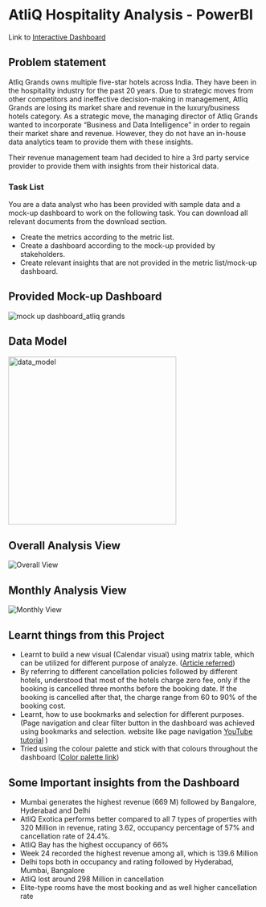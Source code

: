 # AtliQ Hospitality Analysis - PowerBI


Link to [Interactive Dashboard](https://www.novypro.com/project/atliq-hospitality-analysis-6)


## Problem statement

Atliq Grands owns multiple five-star hotels across India. They have been in the hospitality industry for the past 20 years. Due to strategic moves from other competitors and ineffective decision-making in management, Atliq Grands are losing its market share and revenue in the luxury/business hotels category. As a strategic move, the managing director of Atliq Grands wanted to incorporate “Business and Data Intelligence” in order to regain their market share and revenue. However, they do not have an in-house data analytics team to provide them with these insights.

Their revenue management team had decided to hire a 3rd party service provider to provide them with insights from their historical data.

### Task List

You are a data analyst who has been provided with sample data and a mock-up dashboard to work on the following task. You can download all relevant documents from the download section.

- Create the metrics according to the metric list. 
- Create a dashboard according to the mock-up provided by stakeholders. 
- Create relevant insights that are not provided in the metric list/mock-up dashboard.

## Provided Mock-up Dashboard

![mock up dashboard_atliq grands](https://github.com/UjasPR/AtliQ-Hospitality-Analysis/assets/138766573/c8b9e615-a8f6-4645-bce5-fc32fd4e9f2d)


## Data Model
<img width="334" alt="data_model" src="https://github.com/UjasPR/AtliQ-Hospitality-Analysis/assets/138766573/1227b1a5-36b1-4e9d-82d6-69555fbef0d3">



## Overall Analysis View
![Overall View](https://github.com/UjasPR/AtliQ-Hospitality-Analysis/assets/138766573/f0c37463-7932-4575-b79e-3fde911a790b)


## Monthly Analysis View
![Monthly View](https://github.com/UjasPR/AtliQ-Hospitality-Analysis/assets/138766573/d89dc31a-f79f-4b5d-b129-ff7865d1271e)


## Learnt things from this Project 
- Learnt to build a new visual (Calendar visual) using matrix table, which can be utilized for different purpose of analyze. ([Article referred](https://www.linkedin.com/pulse/calendar-matrix-syed-ahmed-ali/?trackingId=VgyLpo%2BYxVRs8tD03PXcPQ%3D%3D))
- By referring to different cancellation policies followed by different hotels, understood that most of the hotels charge zero fee, only if the booking is cancelled three months before the booking date. If the booking is cancelled after that, the charge range from 60 to 90% of the booking cost.
- Learnt, how to use bookmarks and selection for different purposes. (Page navigation and clear filter button in the dashboard was achieved using bookmarks and selection. website like page navigation [YouTube tutorial](https://www.youtube.com/watch?v=xCSYLrcLW00)   )
- Tried using the colour palette and stick with that colours throughout the dashboard ([Color palette link](https://colorhunt.co/palette/06113cff8c32ddddddeeeeee))

## Some Important insights from the Dashboard

- Mumbai generates the highest revenue (669 M) followed by Bangalore, Hyderabad and Delhi
- AtliQ Exotica performs better compared to all 7 types of properties with 320 Million in revenue, rating 3.62, occupancy percentage of 57% and cancellation rate of 24.4%.
- AtliQ Bay has the highest occupancy of 66%
- Week 24 recorded the highest revenue among all, which is 139.6 Million
- Delhi tops both in occupancy and rating followed by Hyderabad, Mumbai, Bangalore
- AtliQ lost around 298 Million in cancellation 
- Elite-type rooms have the most booking and as well higher cancellation rate




